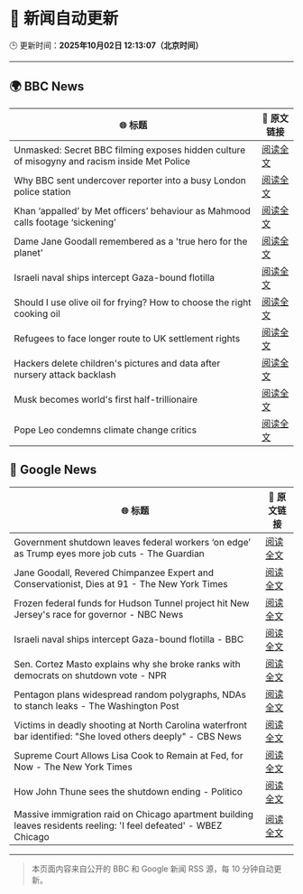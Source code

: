 # 🧠 新闻自动更新

🕒 更新时间：**2025年10月02日 12:13:07（北京时间）**

---

## 🌍 BBC News

| 🌐 标题 | 🔗 原文链接 |
|--------|-------------|
| Unmasked: Secret BBC filming exposes hidden culture of misogyny and racism inside Met Police | [阅读全文](https://www.bbc.com/news/articles/cvgq06d44jyo?at_medium=RSS&at_campaign=rss) |
| Why BBC sent undercover reporter into a busy London police station | [阅读全文](https://www.bbc.com/news/articles/cvgn0rjyn2jo?at_medium=RSS&at_campaign=rss) |
| Khan ‘appalled’ by Met officers’ behaviour as Mahmood calls footage ‘sickening’ | [阅读全文](https://www.bbc.com/news/articles/c1mx28gyl29o?at_medium=RSS&at_campaign=rss) |
| Dame Jane Goodall remembered as a 'true hero for the planet' | [阅读全文](https://www.bbc.com/news/articles/czrp24myrl7o?at_medium=RSS&at_campaign=rss) |
| Israeli naval ships intercept Gaza-bound flotilla | [阅读全文](https://www.bbc.com/news/articles/c0lk292jww4o?at_medium=RSS&at_campaign=rss) |
| Should I use olive oil for frying? How to choose the right cooking oil | [阅读全文](https://www.bbc.com/news/articles/cj3y7j2dz44o?at_medium=RSS&at_campaign=rss) |
| Refugees to face longer route to UK settlement rights | [阅读全文](https://www.bbc.com/news/articles/cddmpr21yr2o?at_medium=RSS&at_campaign=rss) |
| Hackers delete children's pictures and data after nursery attack backlash | [阅读全文](https://www.bbc.com/news/articles/c8rv83mrlyyo?at_medium=RSS&at_campaign=rss) |
| Musk becomes world's first half-trillionaire | [阅读全文](https://www.bbc.com/news/articles/c89d3547npjo?at_medium=RSS&at_campaign=rss) |
| Pope Leo condemns climate change critics | [阅读全文](https://www.bbc.com/news/articles/cgl1pgr2zn8o?at_medium=RSS&at_campaign=rss) |

## 📰 Google News

| 🌐 标题 | 🔗 原文链接 |
|--------|-------------|
| Government shutdown leaves federal workers ‘on edge’ as Trump eyes more job cuts - The Guardian | [阅读全文](https://news.google.com/rss/articles/CBMikwFBVV95cUxNSXJ2OVZRX1B6MldsVWYxMnFTNVRkeVpWbGM1MlF1YldfTTZXLTJ1RmI0Z3VUS0VaM2FQUUJWdXVDX0hFNVdDV3hHRkJwLUJ3UGFza0IxMkVJTXN0cEpRYnhzN1FKNGljUXRvSUZ5LTVmNUFZeFB3LVdRc2VFY1dqclE3TmFzZDlXU1NkSFBycFhBQ00?oc=5) |
| Jane Goodall, Revered Chimpanzee Expert and Conservationist, Dies at 91 - The New York Times | [阅读全文](https://news.google.com/rss/articles/CBMid0FVX3lxTE50WndaYm11TUpLQ1F0amgxYnowYUhENWdLOFBTTmxFNWxjVll3TG14bDIxazZyYzNZa3pfMVJhZ0c3UnExdVVDdHE4S2lkdFJiaTdRR1BoNGZLVWh0S25pVW1tdXdWQ2FMc0pOVG5LWmQtUW9JcW9V?oc=5) |
| Frozen federal funds for Hudson Tunnel project hit New Jersey's race for governor - NBC News | [阅读全文](https://news.google.com/rss/articles/CBMisAFBVV95cUxNd01abkoxQVZNX05Rak5WMUlYTm85WTlVc2NXb0pIQmZvQTFLZkV6bGR2YlJzcEk1cERtWEJwcnlRQW5UaU5CeldTWm84ZVk4bWFXOU1qa3VxcE1UaGNKODNrTG84b2R1Rm9tb0V6UFlQWi1CV0RUb2F2ODYzeDJjOF9tUDJ6WWp2MEctNXNEX0xtV3FTdElBa3d5aWxncDRGdXRfUTh6VEZUZU1pNjlaZtIBVkFVX3lxTE1VZFlkUUNjVU9OcEM5OUw1dTFqbWxGZHBCYlJzeXVqZHZvdlBDSHAtSGd2eXQ5Y0F2blJFRzdmaWxmLU1KbmVJdEVPTmVFazk1aTZwdnBn?oc=5) |
| Israeli naval ships intercept Gaza-bound flotilla - BBC | [阅读全文](https://news.google.com/rss/articles/CBMiWkFVX3lxTE9aNXNNQ09yVm5ublZ1WXRwVU1rM1ZKc3NFMTUzQkxQTERXVlpOUXVFRlNVSjNGTTJNYzFvNzJRdzN0NTBXOVJjTlFYVGNzamFJckl5SjJjcHRJQdIBX0FVX3lxTE9KSXZrcXlzODhGYld0WGhHR3VfcWVlZXdrbXJUNVp5dmw1eUhIUXdOMmpUUDlFel9iUGgzMHRuNmFUQ2xLWVRDbkRHb3pHcUxXMEVwbTd1SGZxcFVMRmdr?oc=5) |
| Sen. Cortez Masto explains why she broke ranks with democrats on shutdown vote - NPR | [阅读全文](https://news.google.com/rss/articles/CBMivwFBVV95cUxPX1lGS2JvcUloTXp2R1lfZENBcEtWaldLQkhfWDRGZTdrVmZLOEdXNFdZM3VIVDQ2blAwNmFWY3JEaTI4TXJucFY0ZWtZRUF5S1MxaEdyZlVHT0poN19teXVKRWc1QUJnUWFXMkI3ekp4NHp6LVBmUi1FOWhHV0poYS1HN3VoR09SOGtkbE9GVGNsTzJqU0xMQmI4QU1TVTBuV0lsME9nYW5mUHdNODlyMUlrUUVydXQyN1U3NUJMMA?oc=5) |
| Pentagon plans widespread random polygraphs, NDAs to stanch leaks - The Washington Post | [阅读全文](https://news.google.com/rss/articles/CBMinwFBVV95cUxNcHdRczhvWW0tR2FmN0lvdVFFYTEtTktvNE82ZFVLZ3RidGhkbkc4TU9zQ2lyV0hRXzJJNHJuN3h4NDltRTJJRExVVlFmdVVacjd1ajUyUVFBbTF6TDMtRGlTQ0NLdVNxMUFPa3A3SDVQN0Y4X1FpTnYxRzZ2ZzFlb1FpS3F6VTlMVGpuNDRUT2xubGRIdXZaZEptWDBQQlk?oc=5) |
| Victims in deadly shooting at North Carolina waterfront bar identified: "She loved others deeply" - CBS News | [阅读全文](https://news.google.com/rss/articles/CBMifkFVX3lxTE9WX2w3MER1MXMzeXJJUldrRXdtc2JWZXA2djN5VkNxLTJCVmQ5Q0VoOXl1UnM5MlF4R3UxeXQ3R1piVWFzU19ublNTalJxNUx1Q0c0bGtESFVnbC1TSDFwWEZpTVhjd3EzMkdwVFBfaG5ULWV1WFVYOGtpS001QdIBgwFBVV95cUxNbUUzaHZRSkhmOHR4bUd0eklHQTVBQjZUdjQyYkd6UDdoWkduRXlYbmtXWnY3MElzcHpfeDVfTmc0VWxLSVpwNkFESGNrbVZtY19XWUxlYkVEc3p4czhSQnZQWnEzZVNYUy1udHUwNVBvU3JJNGRTQ3JibDdkTmFWUmJpWQ?oc=5) |
| Supreme Court Allows Lisa Cook to Remain at Fed, for Now - The New York Times | [阅读全文](https://news.google.com/rss/articles/CBMihgFBVV95cUxNazFxUHhBTHBRZGYzM3lRX2d1a3ItNWFiY2ZjNDE5UGFOZFQ2c1lPcXVoVG1aMEpVNVdSUnhleXpkd3hRV0lLOWRJR1I4SGI3TnpKNldMRVlnakcydnFZclc2ZTJHV0Z5ekVKby1xVmp5aG5LaE92djZxM0tFeU1RcUZxSGFaQQ?oc=5) |
| How John Thune sees the shutdown ending - Politico | [阅读全文](https://news.google.com/rss/articles/CBMihgFBVV95cUxNRUNDajhpQmZTcmVmVWlEZktKMVFhYkNxUks0Sy02UXh4Mm42dk5MdklpMmRnLTliS19odXdIcWhXeFZtaWJHTzA2NHFTSmFIcVRTa0pSdVFrbE44cTdUbGlITWtxZ1JnWnBVcWtuSmx3V2RTMWp6ZU1IOU13LW9xSzg4bmlmUQ?oc=5) |
| Massive immigration raid on Chicago apartment building leaves residents reeling: 'I feel defeated' - WBEZ Chicago | [阅读全文](https://news.google.com/rss/articles/CBMi1gFBVV95cUxNZEhSblVGQk1sZUVWVjNlTk1UaE84WlJIZmxIN05YUUx5blgyWVVUc004SmV6dE9nRVNsMnJuN29PYVI4dkRfRVFTQUY3b0V4RGNPUlctZ3duX0QxX3dheWtLQUN5RV9vWV9jeFRwa1l5NGZVQkhxVGZMYVVNM1UyZmh1ZWFQVEQxWHhHRU9IY0tuR1pzNzlwSnc5NllCQ3dfSEN4SnFEaG1MNXU5TFJWcEtrcDZsdGJCUlJqVWZuT2RXRkNmLVRtQmY3RG1FRUd5YzJoaS1n?oc=5) |

---
> 本页面内容来自公开的 BBC 和 Google 新闻 RSS 源，每 10 分钟自动更新。